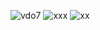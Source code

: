 
![vdo7](https://github.com/nxbitakinema/TEST-ANIMATION-01/assets/93174599/61d6b867-e067-47e1-9f1f-cfea3dd9df18) ![xxx](https://github.com/nxbitakinema/TEST-ANIMATION-01/assets/93174599/9aa475a2-07ae-4a41-965c-e436af430649) ![xx](https://github.com/nxbitakinema/TEST-ANIMATION-01/assets/93174599/04a4ac25-621a-41bb-8fdd-f80b7aedf00c)

